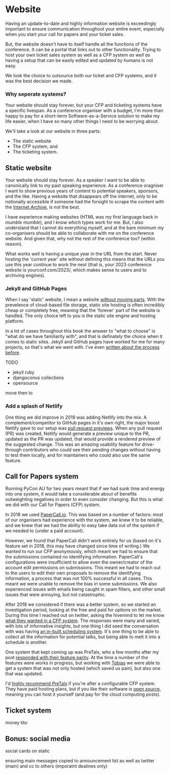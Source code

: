 # Website

Having an update-to-date and highly information website is exceedingly important to ensure communication throughout your entire event, especially when you start your call for papers and your ticket sales. 

But, the website doesn't have to itself handle all the functions of the conference. It can be a portal that links out to other functionality. Trying to host your own ticket sales system as well as a CFP system _as well as_ having a setup that can be easily edited and updated by humans is not easy. 

We look the choice to outsource both our ticket and CFP systems, and it was the best decision we made. 


### Why seperate systems? 

Your website should stay forever, but your CFP and ticketing systems have a specific livespan. As a conference organiser with a budget, I'm more than happy to pay for a short-term Software-as-a-Service solution to make my life easier, when I have so many other things I need to be worrying about. 

We'll take a look at our website in three parts: 

 * The static website
 * The CFP system, and
 * The ticketing system. 

## Static website

Your website should stay forever. As a speaker I want to be able to canonically link to my past speaking experience. As a conference oragniser I want to show previous years of content to potential speakers, sponsors, and the like. Having a website that disappears off the internet, only to be notionally accessible if someone had the forsight to scrape the content with the [Internet Archive](https://web.archive.org/), is not the best. 

I have experience making websites (HTML was my first language back in *mumble mumble*), and I know which types work for me. But, I also understand that I cannot do everything myself, and at the bare minimum my co-organisers should be able to collaborate with me on the conference website. And given that, why not the rest of the conference too? (within reason). 

What works well is having a unique year in the URL from the start. Never hosting the 'current year' site without defining this means that the URLs you use this year continue to work the next (that is, your 2023 conference website is yourconf.com/2023/, which makes sense to users and to archiving engines). 

### Jekyll and GitHub Pages

When I say 'static' website, I mean a website [without moving parts](https://en.wikipedia.org/wiki/Static_web_page). With the prevelence of cloud-based file storage, static site hosting is often incredibly cheap or completely free, meaning that the 'forever' part of the website is handled. The only choice left to you is the static site engine and hosting platform. 

In a lot of cases throughout this book the answer to "what to choose" is "what do we have familiarity with", and that is definately the choice when it comes to static sites. Jekyll and GitHub pages have worked for me for many projects, so that's what we went with. I've even [written about the process before](https://opensource.com/article/19/8/github-pages-cicd-pipeline).

TODO

- jekyll ruby
- djangoconus collections
- opensource

move then to
 

### Add a splash of Netlify

One thing we did improve in 2019 was adding Netlify into the mix. A complement/competitor to GitHub pages in it's own right, the major boost Netlify gave to our setup was [pull request previews](https://opensource.com/article/19/8/github-pages-cicd-pipeline#turning-it-up-to-11-with-netlify-pr-previews). When any pull request (PR) was created, Netlify would generate a preview unique to the PR, updated as the PR was updated, that would provide a rendered preview of the suggested change. This was an amazing usability feature for drive-through contributors who could see their pending changes without having to test them locally, and for maintainers who could also use the same feature. 

## Call for Papers system

Running PyCon AU for two years meant that if we had sunk time and energy into one system, it would take a considerable about of benefits outweighting negatives in order to even consider changing. But this is what we did with our Call for Papers (CFP) system.

In 2018 we used [PaperCall.io](https://papercall.io). This was based on a number of factors: most of our organisers had experience with the system, we knew it to be reliable, and we knew that we had the ability to easy take data out of the system if we needed to (under a paid account). 

However, we found that PaperCall didn't work entirely for us (based on it's feature set in 2018, this may have changed since time of writing.) We wanted to run our CFP anonymously, which meant we had to ensure that the submissions contained no identifying information. PaperCall's configurations were insufficient to allow even the owner/creator of the account edit permissions on submissions. This meant we had to reach out to the users to edit their own proposals to remove the identifying information, a process that was not 100% successful in all cases. This meant we were unable to remove the bias in some submissions. We also experienced issues with emails being caught in spam filters, and other small issues that were annoying, but not catastrophic. 

After 2018 we considered if there was a better system, so we started an investigation period, looking at the free and paid for options on the market. During this time I reached out on twitter, asking the hivemind to let me know [what they wanted in a CFP system](https://twitter.com/glasnt/status/1078400480223477760). The responses were many and varied, with lots of informative insights, but one thing I did seed the conversation with was having [an in-built scheduling system](https://twitter.com/glasnt/status/1078515299496804352). It's one thing to be able to collect all the information for potential talks, but being able to melt it into a schedule is another. 

One system that kept coming up was PreTalx, who a few months after my post [responded with their feature parity](https://pretalx.com/p/news/feature-requests-welcome/). At the time a number of the features were works in progress, but working with [Tobias](https://twitter.com/rixxtr) we were able to get a system that was not only hosted (which saved us pain), but also one that was updated. 

I'd [highly recommend PreTalx](https://twitter.com/glasnt/status/1114431846920544256) if you're after a configurable CFP system. They have paid hosting plans, but if you like their software is [open source](https://github.com/pretalx/pretalx), meaning you can host it yourself (and pay for the cloud computing posts). 

## Ticket system

money
tito


## Bonus: social media

social cards on static

ensuring main messages copied to announcement list as well as twitter (main) and cc to others (imporatnt dealines only)



